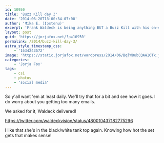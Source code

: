 ```yaml
---
id: 10950
title: 'Buzz Kill day 3'
date: '2014-06-20T18:00:34-07:00'
author: 'Mika E. (Ipstenu)'
excerpt: 'Frank Waldeck is being anything BUT a Buzz Kill with his on-set snaps!'
layout: post
guid: 'https://jorjafox.net/?p=10950'
permalink: /2014/buzz-kill-day-3/
astra_style_timestamp_css:
    - '1634243572'
image: 'https://static.jorjafox.net/wordpress/2014/06/BqlW8ubCQAA1OTx.jpg'
categories:
    - 'Jorja Fox'
tags:
    - csi
    - photos
    - 'social media'
---
```


So y'all want 'em at least daily. We'll try that for a bit and see how it goes. I do worry about you getting too many emails.

We asked for it, Waldeck delivered!

https://twitter.com/waldeckvision/status/480010437182775296

I like that she's in the black/white tank top again. Knowing how hot the set gets that makes sense!